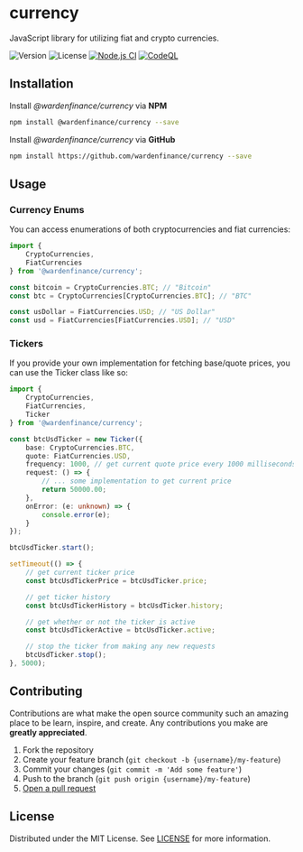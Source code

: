 # currency
JavaScript library for utilizing fiat and crypto currencies.

![Version](https://img.shields.io/github/package-json/v/wardenfinance/currency)
![License](https://img.shields.io/github/license/wardenfinance/currency)
[![Node.js CI](https://github.com/wardenfinance/currency/actions/workflows/node.js.yml/badge.svg)](https://github.com/wardenfinance/currency/actions/workflows/node.js.yml)
[![CodeQL](https://github.com/wardenfinance/currency/actions/workflows/codeql-analysis.yml/badge.svg)](https://github.com/wardenfinance/currency/actions/workflows/codeql-analysis.yml)

## Installation

Install _@wardenfinance/currency_ via **NPM**

```sh
npm install @wardenfinance/currency --save
```

Install _@wardenfinance/currency_ via **GitHub**
```sh
npm install https://github.com/wardenfinance/currency --save
```

## Usage

### Currency Enums

You can access enumerations of both cryptocurrencies and fiat currencies:

```typescript
import {
    CryptoCurrencies,
    FiatCurrencies
} from '@wardenfinance/currency';

const bitcoin = CryptoCurrencies.BTC; // "Bitcoin"
const btc = CryptoCurrencies[CryptoCurrencies.BTC]; // "BTC"

const usDollar = FiatCurrencies.USD; // "US Dollar"
const usd = FiatCurrencies[FiatCurrencies.USD]; // "USD"
```

### Tickers

If you provide your own implementation for fetching base/quote prices, you can use the Ticker class like so:

```typescript
import {
    CryptoCurrencies,
    FiatCurrencies,
    Ticker
} from '@wardenfinance/currency';

const btcUsdTicker = new Ticker({
    base: CryptoCurrencies.BTC,
    quote: FiatCurrencies.USD,
    frequency: 1000, // get current quote price every 1000 milliseconds
    request: () => {
        // ... some implementation to get current price
        return 50000.00;
    },
    onError: (e: unknown) => {
        console.error(e);
    }
});

btcUsdTicker.start();

setTimeout(() => {
    // get current ticker price
    const btcUsdTickerPrice = btcUsdTicker.price;

    // get ticker history
    const btcUsdTickerHistory = btcUsdTicker.history;

    // get whether or not the ticker is active
    const btcUsdTickerActive = btcUsdTicker.active;

    // stop the ticker from making any new requests
    btcUsdTicker.stop();
}, 5000);
```

## Contributing

Contributions are what make the open source community such an amazing place to be learn, inspire, and create. Any contributions you make are **greatly appreciated**.

1. Fork the repository
2. Create your feature branch (`git checkout -b {username}/my-feature`)
3. Commit your changes (`git commit -m 'Add some feature'`)
4. Push to the branch (`git push origin {username}/my-feature`)
5. [Open a pull request](https://github.com/wardenfinance/currency/pulls)

## License

Distributed under the MIT License. See [LICENSE](https://github.com/wardenfinance/currency/tree/main/LICENSE) for more information.
